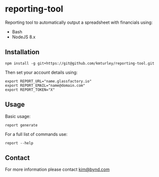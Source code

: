# reporting-tool

Reporting tool to automatically output a spreadsheet with financials using:

* Bash
* NodeJS 8.x


## Installation

    npm install -g git+https://git@github.com/kmturley/reporting-tool.git

Then set your account details using:

    export REPORT_URL="name.glassfactory.io"
    export REPORT_EMAIL="name@domain.com"
    export REPORT_TOKEN="X"


## Usage

Basic usage:

    report generate

For a full list of commands use:

    report --help


## Contact

For more information please contact kim@bynd.com
